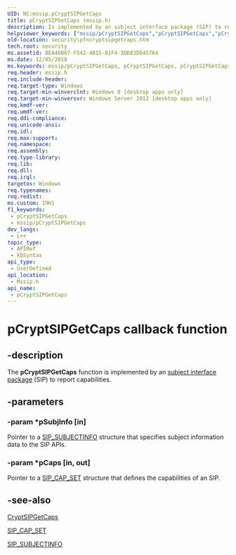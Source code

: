 ```yaml
---
UID: NC:mssip.pCryptSIPGetCaps
title: pCryptSIPGetCaps (mssip.h)
description: Is implemented by an subject interface package (SIP) to report capabilities.
helpviewer_keywords: ["mssip/pCryptSIPGetCaps","pCryptSIPGetCaps","pCryptSIPGetCaps callback","pCryptSIPGetCaps callback function [Security]","security.pfncryptsipgetcaps"]
old-location: security\pfncryptsipgetcaps.htm
tech.root: security
ms.assetid: 8EA46B67-F542-4B15-81F4-3DD83DD45764
ms.date: 12/05/2018
ms.keywords: mssip/pCryptSIPGetCaps, pCryptSIPGetCaps, pCryptSIPGetCaps callback, pCryptSIPGetCaps callback function [Security], security.pfncryptsipgetcaps
req.header: mssip.h
req.include-header: 
req.target-type: Windows
req.target-min-winverclnt: Windows 8 [desktop apps only]
req.target-min-winversvr: Windows Server 2012 [desktop apps only]
req.kmdf-ver: 
req.umdf-ver: 
req.ddi-compliance: 
req.unicode-ansi: 
req.idl: 
req.max-support: 
req.namespace: 
req.assembly: 
req.type-library: 
req.lib: 
req.dll: 
req.irql: 
targetos: Windows
req.typenames: 
req.redist: 
ms.custom: 19H1
f1_keywords:
 - pCryptSIPGetCaps
 - mssip/pCryptSIPGetCaps
dev_langs:
 - c++
topic_type:
 - APIRef
 - kbSyntax
api_type:
 - UserDefined
api_location:
 - Mssip.h
api_name:
 - pCryptSIPGetCaps
---
```


# pCryptSIPGetCaps callback function


## -description

The <b>pCryptSIPGetCaps</b> function is implemented by an <a href="https://docs.microsoft.com/windows/desktop/SecGloss/s-gly">subject interface package</a> (SIP) to report capabilities.

## -parameters

### -param *pSubjInfo [in]

Pointer to a [SIP_SUBJECTINFO](https://docs.microsoft.com/windows/desktop/api/mssip/ns-mssip-sip_subjectinfo) structure that specifies subject information data to the SIP APIs.

### -param *pCaps [in, out]

Pointer to a <a href="https://docs.microsoft.com/windows/desktop/api/mssip/ns-mssip-sip_cap_set_v2">SIP_CAP_SET</a> structure that defines the capabilities of an SIP.

## -see-also

<a href="https://docs.microsoft.com/windows/desktop/api/mssip/nf-mssip-cryptsipgetcaps">CryptSIPGetCaps</a>



<a href="https://docs.microsoft.com/windows/desktop/api/mssip/ns-mssip-sip_cap_set_v2">SIP_CAP_SET</a>



[SIP_SUBJECTINFO](https://docs.microsoft.com/windows/desktop/api/mssip/ns-mssip-sip_subjectinfo)

